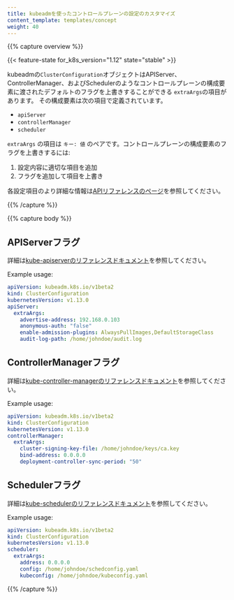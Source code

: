 ```yaml
---
title: kubeadmを使ったコントロールプレーンの設定のカスタマイズ
content_template: templates/concept
weight: 40
---
```


{{% capture overview %}}

{{< feature-state for_k8s_version="1.12" state="stable" >}}

kubeadmの`ClusterConfiguration`オブジェクトはAPIServer、ControllerManager、およびSchedulerのようなコントロールプレーンの構成要素に渡されたデフォルトのフラグを上書きすることができる `extraArgs`の項目があります。
その構成要素は次の項目で定義されています。

- `apiServer`
- `controllerManager`
- `scheduler`

`extraArgs` の項目は `キー: 値` のペアです。コントロールプレーンの構成要素のフラグを上書きするには:

1.  設定内容に適切な項目を追加
2.  フラグを追加して項目を上書き

各設定項目のより詳細な情報は[APIリファレンスのページ](https://godoc.org/k8s.io/kubernetes/cmd/kubeadm/app/apis/kubeadm#ClusterConfiguration)を参照してください。

{{% /capture %}}

{{% capture body %}}

## APIServerフラグ

詳細は[kube-apiserverのリファレンスドキュメント](/docs/reference/command-line-tools-reference/kube-apiserver/)を参照してください。

Example usage:
```yaml
apiVersion: kubeadm.k8s.io/v1beta2
kind: ClusterConfiguration
kubernetesVersion: v1.13.0
apiServer:
  extraArgs:
    advertise-address: 192.168.0.103
    anonymous-auth: "false"
    enable-admission-plugins: AlwaysPullImages,DefaultStorageClass
    audit-log-path: /home/johndoe/audit.log
```

## ControllerManagerフラグ

詳細は[kube-controller-managerのリファレンスドキュメント](/docs/reference/command-line-tools-reference/kube-controller-manager/)を参照してください。

Example usage:
```yaml
apiVersion: kubeadm.k8s.io/v1beta2
kind: ClusterConfiguration
kubernetesVersion: v1.13.0
controllerManager:
  extraArgs:
    cluster-signing-key-file: /home/johndoe/keys/ca.key
    bind-address: 0.0.0.0
    deployment-controller-sync-period: "50"
```

## Schedulerフラグ

詳細は[kube-schedulerのリファレンスドキュメント](/docs/reference/command-line-tools-reference/kube-scheduler/)を参照してください。

Example usage:
```yaml
apiVersion: kubeadm.k8s.io/v1beta2
kind: ClusterConfiguration
kubernetesVersion: v1.13.0
scheduler:
  extraArgs:
    address: 0.0.0.0
    config: /home/johndoe/schedconfig.yaml
    kubeconfig: /home/johndoe/kubeconfig.yaml
```

{{% /capture %}}
